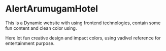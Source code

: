 # AlertArumugamHotel
This is a Dynamic website with using frontend technologies, contain some fun content and clean color using.

Here lot fun
creative design and impact colors, using vadivel reference for entertainment purpose.
